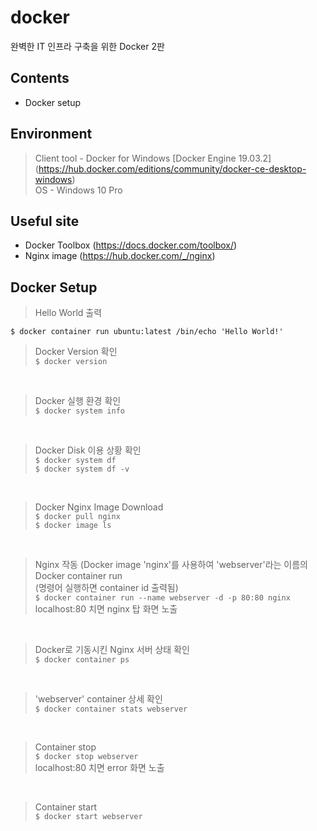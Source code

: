 # docker
완벽한 IT 인프라 구축을 위한 Docker 2판

## Contents
- Docker setup

## Environment
> Client tool - Docker for Windows [Docker Engine 19.03.2] (https://hub.docker.com/editions/community/docker-ce-desktop-windows)<br />
OS - Windows 10 Pro

## Useful site
- Docker Toolbox (https://docs.docker.com/toolbox/)
- Nginx image (https://hub.docker.com/_/nginx)

## Docker Setup
> Hello World 출력<br />

`$ docker container run ubuntu:latest /bin/echo 'Hello World!'`
<br />

> Docker Version 확인<br />
`$ docker version`
<br />

> Docker 실행 환경 확인<br />
`$ docker system info`
<br />

> Docker Disk 이용 상황 확인<br />
`$ docker system df`<br />
`$ docker system df -v`
<br />

> Docker Nginx Image Download<br />
`$ docker pull nginx`<br />
`$ docker image ls`
<br />

> Nginx 작동 (Docker image 'nginx'를 사용하여 'webserver'라는 이름의 Docker container run<br />
 (명령어 실행하면 container id 출력됨)<br />
`$ docker container run --name webserver -d -p 80:80 nginx`<br />
localhost:80 치면 nginx 탑 화면 노출
<br />

> Docker로 기동시킨 Nginx 서버 상태 확인<br />
`$ docker container ps`
<br />

> 'webserver' container 상세 확인<br />
`$ docker container stats webserver`
<br />

> Container stop<br />
`$ docker stop webserver`<br />
localhost:80 치면 error 화면 노출
<br />

> Container start<br />
`$ docker start webserver`
<br />

